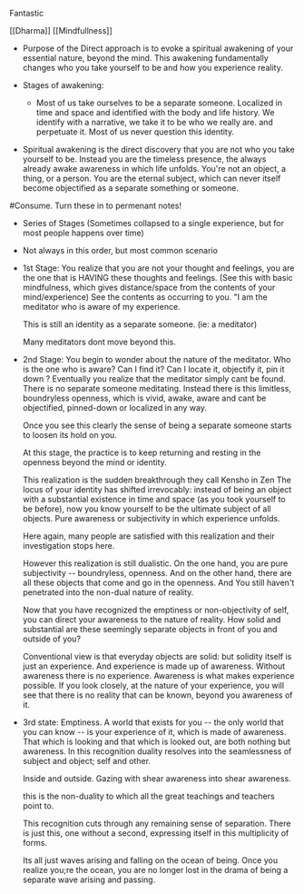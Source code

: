 Fantastic

[[Dharma]]
[[Mindfullness]]




- Purpose of the Direct approach is to evoke a spiritual awakening of your essential nature, beyond the mind. This awakening fundamentally changes who you take yourself to be and how you experience reality.

- Stages of awakening:
  - Most of us take ourselves to be a separate someone. Localized in time and space and identified with the body and life history.
    	 We identify with a narrative, we take it to be who we really are. and perpetuate it. Most of us never question this identity.



- Spiritual awakening is the direct discovery that you are not who you take yourself to be. Instead you are the timeless presence, the always already awake awareness in which life unfolds.
   You're not an object, a thing, or a person. You are the eternal subject, which can never itself become objectified as a separate something or someone.

#Consume. Turn these in to permenant notes!

- Series of Stages (Sometimes collapsed to a single experience, but for most people happens over time)

- Not always in this order, but most common scenario

- 1st Stage: You realize that you are not your thought and feelings,  you are the one that is HAVING these thoughts and feelings.
    (See this with basic mindfulness, which gives distance/space from the contents of your mind/experience)
    See the contents as occurring to you.  "I am the meditator who is aware of my experience.

    This is still an identity as a separate someone. (ie: a meditator)

    Many meditators dont move beyond this.

- 2nd Stage: You begin to wonder about the nature of the meditator. Who is the one who is aware?
    Can I find it? Can I locate it, objectify it, pin it down ?
    Eventually you realize that the meditator simply cant be found. There is no separate someone meditating.
    Instead there is this limitless, boundryless openness, which is vivid, awake, aware and cant be objectified, pinned-down or localized in any way.
    
    Once you see this clearly the sense of being a separate someone starts to loosen its hold on you.
    
    At this stage, the practice is to keep returning and resting in the openness beyond the mind or identity.

    This realization is the sudden breakthrough they call Kensho in Zen
    The locus of your identity has shifted irrevocably: instead of being an object with a substantial existence in time and space (as you took yourself to be before), now you know yourself to be the ultimate subject of all objects. Pure awareness or subjectivity in which experience unfolds.

    Here again, many people are satisfied with this realization and their investigation stops here.

    However this realization is still dualistic. On the one hand, you are pure subjectivity -- boundryless, openness. 
    And on the other hand, there are all these objects that come and go in the openness.  And You still haven't penetrated into the non-dual nature of reality.

    Now that you have recognized the emptiness or non-objectivity of self, you can direct your awareness to the nature of reality. 
    How solid and substantial are these seemingly separate objects in front of you and outside of you?

    Conventional view is that everyday objects are solid: but solidity itself is just an experience. And experience is made up of awareness. Without awareness there is no experience. 
    Awareness is what makes experience possible. If you look closely, at the nature of your experience, you will see that there is no reality that can be known, beyond you awareness of it.

- 3rd state: Emptiness. 
   A world that exists for you -- the only world that you can know -- is your experience of it, which is made of awareness.
   That which is looking and that which is looked out, are both nothing but awareness. In this recognition duality resolves into the seamlessness of subject and object; self and other.

   Inside and outside. Gazing with shear awareness into shear awareness.

   this is the non-duality to which all the great teachings and teachers point to.

   This recognition cuts through any remaining sense of separation. There is just this, one without a second, expressing itself in this multiplicity of forms.

   Its all just waves arising and falling on the ocean of being. Once you realize you;re the ocean, you are no longer lost in the drama of being a separate wave arising and passing.

   
